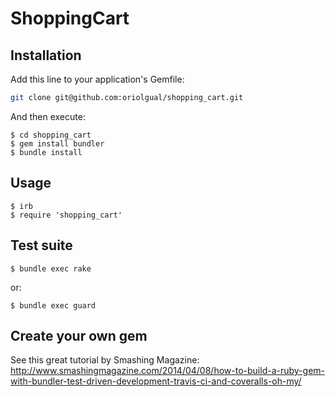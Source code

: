 # ShoppingCart

## Installation

Add this line to your application's Gemfile:

```bash
git clone git@github.com:oriolgual/shopping_cart.git
```

And then execute:

    $ cd shopping_cart
    $ gem install bundler
    $ bundle install

## Usage

    $ irb
    $ require 'shopping_cart'

## Test suite

    $ bundle exec rake

or:

    $ bundle exec guard

## Create your own gem

See this great tutorial by Smashing Magazine:
http://www.smashingmagazine.com/2014/04/08/how-to-build-a-ruby-gem-with-bundler-test-driven-development-travis-ci-and-coveralls-oh-my/

